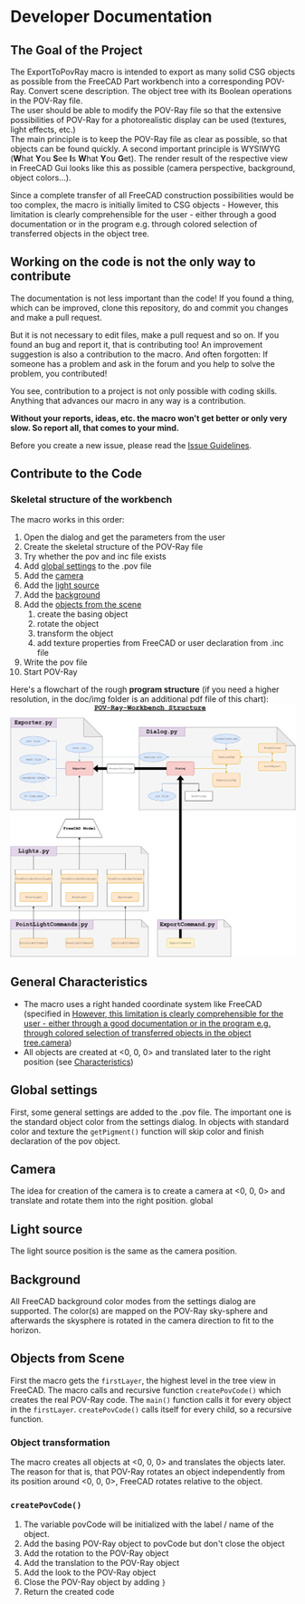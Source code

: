 # Developer Documentation

## The Goal of the Project

The ExportToPovRay macro is intended to export as many solid CSG objects as possible from the FreeCAD Part workbench into a corresponding POV-Ray.
Convert scene description. The object tree with its
Boolean operations in the POV-Ray file.  
The user should be able to modify the POV-Ray file so that the
extensive possibilities of POV-Ray for a photorealistic display
can be used (textures, light effects, etc.)  
The main principle is to keep the POV-Ray file as clear as possible,
so that objects can be found quickly.
A second important principle is WYSIWYG (**W**hat **Y**ou **S**ee **I**s **W**hat **Y**ou **G**et).
The render result of the respective view in FreeCAD Gui looks like this
as possible (camera perspective, background, object colors...).  

Since a complete transfer of all FreeCAD construction possibilities
would be too complex, the macro is initially limited to CSG objects -
However, this limitation is clearly comprehensible for the user - either through a good documentation or in the program e.g. through colored
selection of transferred objects in the object tree.

## Working on the code is not the only way to contribute

The documentation is not less important than the code! If you found a thing, which can be improved, clone this repository, do and commit you changes and make a pull request.

But it is not necessary to edit files, make a pull request and so on. If you found an bug and report it, that is contributing too! An improvement suggestion is also a contribution to the macro.
And often forgotten: If someone has a problem and ask in the forum and you help to solve the problem, you contributed!

You see, contribution to a project is not only possible with coding skills. Anything that advances our macro in any way is a contribution.

**Without your reports, ideas, etc. the macro won't get better or only very slow. So report all, that comes to your mind.**

Before you create a new issue, please read the [Issue Guidelines](https://gitlab.com/usbhub/exporttopovray/issues/26).

## Contribute to the Code

### Skeletal structure of the workbench

The macro works in this order:

1. Open the dialog and get the parameters from the user
2. Create the skeletal structure of the POV-Ray file
3. Try whether the pov and inc file exists
4. Add [global settings](#global-settings) to the .pov file
5. Add the [camera](#camera)
6. Add the [light source](#light-source)
7. Add the [background](#background)
8. Add the [objects from the scene](#objects-from-scene)
   1. create the basing object
   2. rotate the object
   3. transform the object
   4. add texture properties from FreeCAD or user declaration from .inc file
9. Write the pov file
10. Start POV-Ray

Here's a flowchart of the rough **program structure** (if you need a higher resolution, in the doc/img folder is an additional pdf file of this chart):
![Flowchart of the macro](/doc/img/Workbench%20Structure.png)

## General Characteristics

* The macro uses a right handed coordinate system like FreeCAD (specified in [However, this limitation is clearly comprehensible for the user - either
through a good documentation or in the program e.g. through colored
selection of transferred objects in the object tree.camera](#camera))
* All objects are created at <0, 0, 0> and translated later to the right position (see [Characteristics](#general-characteristics))

## Global settings

First, some general settings are added to the .pov file.
The important one is the standard object color from the settings dialog.
In objects with standard color and texture the `getPigment()` function will skip color and finish declaration of the pov object.

## Camera

The idea for creation of the camera is to create a camera at <0, 0, 0> and translate and rotate them into the right position.
global

## Light source

The light source position is the same as the camera position.

## Background

All FreeCAD background color modes from the settings dialog are supported.
The color(s) are mapped on the POV-Ray sky-sphere and afterwards the skysphere is rotated in the camera direction to fit to the horizon.

## Objects from Scene

First the macro gets the `firstLayer`, the highest level in the tree view in FreeCAD. The macro calls and recursive function `createPovCode()` which creates the real POV-Ray code. The `main()` function calls it for every object in the `firstLayer`. `createPovCode()` calls itself for every child, so a recursive function.

### Object transformation

The macro creates all objects at <0, 0, 0> and translates the objects later. The reason for that is, that POV-Ray rotates an object independently from its position around <0, 0, 0>, FreeCAD rotates relative to the object.

### `createPovCode()`

1. The variable povCode will be initialized with the label / name of the object.
2. Add the basing POV-Ray object to povCode but don't close the object
3. Add the rotation to the POV-Ray object
4. Add the translation to the POV-Ray object
5. Add the look to the POV-Ray object
6. Close the POV-Ray object by adding `}`
7. Return the created code
